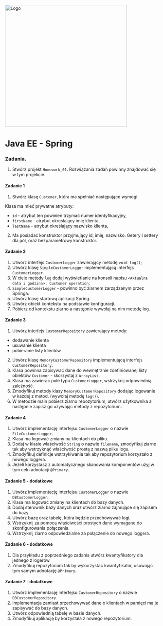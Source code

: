 <img alt="Logo" src="http://coderslab.pl/svg/logo-coderslab.svg" width="400">

# Java EE - Spring

### Zadania.

1. Stwórz projekt `Homework_01`. Rozwiązania zadań powinny znajdować się w tym projekcie.


#### Zadanie 1

1. Stwórz klasę `Customer`, która ma spełniać następujące wymogi:

Klasa ma mieć prywatne atrybuty:
 * `id` - atrybut ten powinien trzymać numer identyfikacyjny,
 * `firstName` - atrybut określający imię klienta,
 * `lastName` - atrybut określający nazwisko klienta,
 
2. Ma posiadać konstruktor przyjmujący id, imię, nazwisko. Getery i settery dla pól, oraz bezparametrowy konstruktor.
 
#### Zadanie 2 
1. Utwórz interfejs `CustomerLogger` zawierający metodę `void log()`;
3. Utwórz klasę `SimpleCustomerLogger` implementującą interfejs `CustomerLogger`.
4. W ciele metody `log` dodaj wyświetlanie na konsoli napisu `<Aktualna data i godzina>: Customer operation`;
5. `SimpleCustomerLogger` - powinno być ziarnem zarządzanym przez Springa.
5. Utwórz klasę startową aplikacji Spring.
6. Utwórz obiekt kontekstu na podstawie konfiguracji.
7. Pobierz od kontekstu ziarno a następnie wywołaj na nim metodę log. 

#### Zadanie 3 

1. Utwórz interfejs `CustomerRepository` zawierający metody:
 * dodawanie klienta
 * usuwanie klienta 
 * pobieranie listy klientów
2. Utwórz klasę `MemoryCustomerRepository` implementującą interfejs `CustomerRepository`.
3. Klasa powinna zapisywać dane do wewnętrznie zdefiniowanej listy obiektów `Customer` - skorzystaj z `ArrayList`.  
4. Klasa ma zawierać pole typu `CustomerLogger`, wstrzyknij odpowiednią zależność.
5. Zmodyfikuj metody klasy  `MemoryCustomerRepository` dodając logowanie w każdej z metod. (wywołaj metodę `log()`).     
6. W metodzie main pobierz ziarno repozytorium, utwórz użytkownika a następnie zapisz go używając metody z repozytorium.

#### Zadanie 4
1. Utwórz implementację interfejsu `CustomerLogger` o nazwie `FileCustomerLogger`.
2. Klasa ma logować zmiany na klientach do pliku.
3. Dodaj w klasie właściwość `String` o nazwie `filename`, zmodyfikuj ziarno tak aby wstrzyknąć właściwość prostą z nazwą pliku logu.
4. Zmodyfikuj definicje wstrzykiwania tak aby repozytorium korzystało z nowego loggera.
5. Jeżeli korzystasz z automatycznego skanowania komponentów użyj w tym celu adnotacji `@Primary`.
  
#### Zadanie 5 - dodatkowe
1. Utwórz implementację interfejsu `CustomerLogger` o nazwie `DBCustomerLogger`.
2. Klasa ma logować zmiany na klientach do bazy danych.
3. Dodaj sterownik bazy danych oraz utwórz ziarno zajmujące się zapisem do bazy.
4. Utwórz bazę oraz tabelę, która będzie przechowywać logi.
5. Wstrzyknij za pomocą właściwości prostych dane wymagane do skonfigurowania połączenia.
6. Wstrzyknij ziarno odpowiedzialne za połączenie do nowego loggera.

#### Zadanie 6 - dodatkowe
1. Dla przykładu z poprzedniego zadania utwórz kwantyfikatory dla jednego z logerów.
2. Zmodyfikuj repozytorium tak by wykorzystać kwantyfikator, usuwając tym samym adnotację `@Primary`.
         
#### Zadanie 7 - dodatkowe
1. Utwórz implementację interfejsu `CustomerRepository` o nazwie `DBCustomerRepository`.
2. Implementacja zamiast przechowywać dane o klientach w pamięci ma je zapisywać do bazy danych.
3. Utwórz odpowiednią tabelę w bazie danych.
4. Zmodyfikuj aplikację by korzystała z nowego repozytorium.       
       
